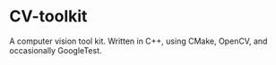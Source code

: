 # CV-toolkit
A computer vision tool kit. Written in C++, using CMake, OpenCV, and occasionally GoogleTest.
